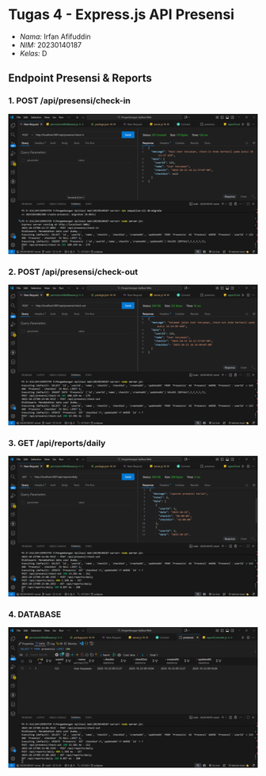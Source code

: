 # Tugas 4 - Express.js API Presensi

- *Nama:* Irfan Afifuddin  
- *NIM:* 20230140187  
- *Kelas:* D

## Endpoint Presensi & Reports

### 1. POST /api/presensi/check-in
![CHECK-IN](./screenshot/CHECKIN4.png)

### 2. POST /api/presensi/check-out
![CHECK-OUT](./screenshot/CHECKOUT4.png)

### 3. GET /api/reports/daily
![REPORTS-DAILY](./screenshot/REPORTDAILY4.png)

### 4. DATABASE
![REPORTS-DAILY](./screenshot/DATABASE.png)